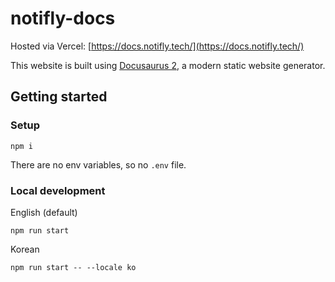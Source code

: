 # notifly-docs

Hosted via Vercel: [https://docs.notifly.tech/](https://docs.notifly.tech/)

This website is built using [Docusaurus 2](https://docusaurus.io/), a modern static website generator.

## Getting started

### Setup

```
npm i
```

There are no env variables, so no `.env` file. 

### Local development

English (default)
```
npm run start
```

Korean

```
npm run start -- --locale ko
```
